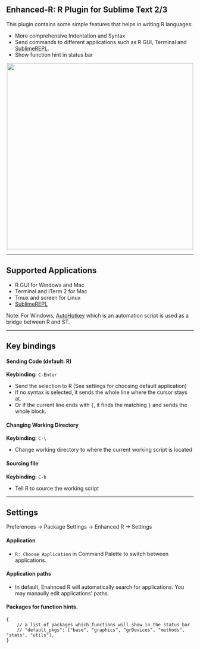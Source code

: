 Enhanced-R: R Plugin for Sublime Text 2/3
------------
This plugin contains some simple features that helps in writing R languages:

* More comprehensive Indentation and Syntax
* Send commands to different applications such as R GUI, Terminal and [SublimeREPL](https://github.com/wuub/SublimeREPL).
* Show function hint in status bar
 
<p align="center">
<img width=500 src="https://github.com/randy3k/Enhanced-R/raw/master/status.png">
</p>

----

Supported Applications
---------------
* R GUI for Windows and Mac
* Terminal and iTerm 2 for Mac
* Tmux and screen for Linux
* [SublimeREPL](https://github.com/wuub/SublimeREPL)

Note: For Windows, [AutoHotkey](http://www.autohotkey.com) which is an automation script is used
as a bridge between R and ST.

----

Key bindings
---------------
#### Sending Code (default: R)
**Keybinding:** `C-Enter`

* Send the selection to R (See settings for choosing default application)
* If no syntax is selected, it sends the whole line where the cursor stays at.
* Or if the current line ends with `{`, it finds the matching `}` and sends the whole block.

#### Changing Working Directory
**Keybinding:** `C-\`

* Change working directory to where the current working script is located

####  Sourcing file
**Keybinding:** `C-b`

* Tell R to source the working script

----

Settings
---------

Preferences -> Package Settings -> Enhanced R -> Settings

#### Application

* ``R: Choose Application`` in Command Palette to switch between applications.

#### Application paths

* In default, Enahnced R will automatically search for applications. You may manaully edit applications' paths.

#### Packages for function hints.

```
{
    // a list of packages which functions will show in the status bar
    // "default_pkgs": ["base", "graphics", "grDevices", "methods", "stats", "utils"],
}
```
